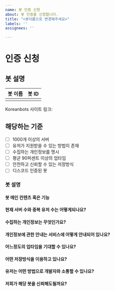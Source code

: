 ```yaml
---
name: 봇 인증 신청
about: 봇 인증을 신청합니다.
title: "<봇이름으로 변경해주세요>"
labels: ''
assignees: ''

---
```


# 인증 신청

## 봇 설명

<!--- 마크다운 테이블입니다. --->
| 봇 이름 | 봇 ID | 
|--------|-------|
|            |          |



Koreanbots 사이트 링크: 

<!--- 양식을 채워주세요!! --->

## 해당하는 기준

- [ ] 1000개 이상의 서버
- [ ] 유저가 지원받을 수 있는 방법이 존재
- [ ] 수집하는 개인정보를 명시
- [ ] 평균 90퍼센트 이상의 업타임
- [ ] 안전하고 신뢰할 수 있는 저장방식
- [ ] 디스코드 인증된 봇
<!---모두 해당해야합니다.--->

### 봇 설명

#### 봇 메인 컨텐츠 혹은 기능


#### 현재 서버 수와 중복 유저 수는 어떻게되나요?


#### 수집하는 개인정보는 무엇인가요?

<!--- 개인정보처리방침을 첨부해주시면 좋습니다.--->

#### 개인정보에 관한 안내는 서비스에 어떻게 안내되어 있나요?

#### 어느정도의 업타임을 기대할 수 있나요?

#### 어떤 저장방식을 이용하고 있나요?
<!--- 예) MySQL, MongoDB, SQLite etc... --->

#### 유저는 어떤 방법으로 개발자와 소통할 수 있나요?


#### 저희가 해당 봇을 신뢰해도될까요?
